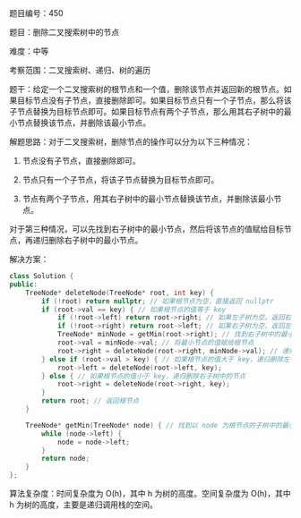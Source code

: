 题目编号：450

题目：删除二叉搜索树中的节点

难度：中等

考察范围：二叉搜索树、递归、树的遍历

题干：给定一个二叉搜索树的根节点和一个值，删除该节点并返回新的根节点。如果目标节点没有子节点，直接删除即可。如果目标节点只有一个子节点，那么将该子节点替换为目标节点即可。如果目标节点有两个子节点，那么用其右子树中的最小节点替换该节点，并删除该最小节点。

解题思路：对于二叉搜索树，删除节点的操作可以分为以下三种情况：

1. 节点没有子节点，直接删除即可。

2. 节点只有一个子节点，将该子节点替换为目标节点即可。

3. 节点有两个子节点，用其右子树中的最小节点替换该节点，并删除该最小节点。

对于第三种情况，可以先找到右子树中的最小节点，然后将该节点的值赋给目标节点，再递归删除右子树中的最小节点。

解决方案：

```cpp
class Solution {
public:
    TreeNode* deleteNode(TreeNode* root, int key) {
        if (!root) return nullptr; // 如果根节点为空，直接返回 nullptr
        if (root->val == key) { // 如果根节点的值等于 key
            if (!root->left) return root->right; // 如果左子树为空，返回右子树
            if (!root->right) return root->left; // 如果右子树为空，返回左子树
            TreeNode* minNode = getMin(root->right); // 找到右子树中的最小节点
            root->val = minNode->val; // 将最小节点的值赋给根节点
            root->right = deleteNode(root->right, minNode->val); // 递归删除右子树中的最小节点
        } else if (root->val > key) { // 如果根节点的值大于 key，递归删除左子树中的节点
            root->left = deleteNode(root->left, key);
        } else { // 如果根节点的值小于 key，递归删除右子树中的节点
            root->right = deleteNode(root->right, key);
        }
        return root; // 返回根节点
    }

    TreeNode* getMin(TreeNode* node) { // 找到以 node 为根节点的子树中的最小节点
        while (node->left) {
            node = node->left;
        }
        return node;
    }
};
```

算法复杂度：时间复杂度为 O(h)，其中 h 为树的高度。空间复杂度为 O(h)，其中 h 为树的高度，主要是递归调用栈的空间。